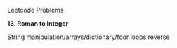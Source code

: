 Leetcode Problems

**13. Roman to Integer**

String manipulation/arrays/dictionary/foor loops reverse